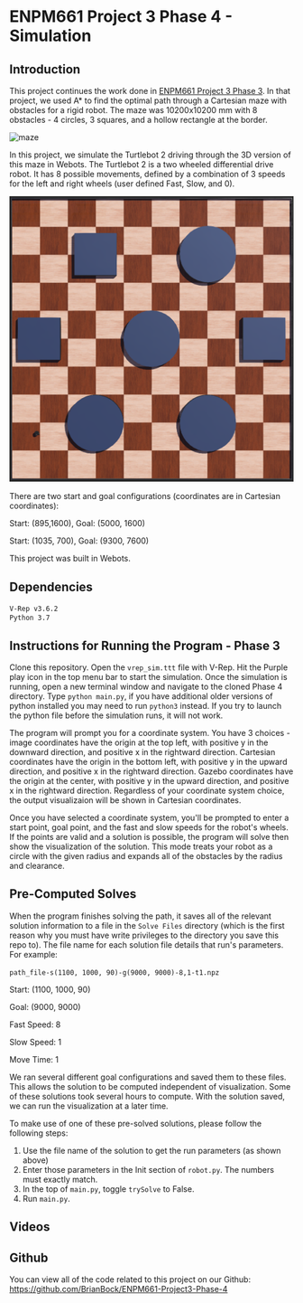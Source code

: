 # ENPM661 Project 3 Phase 4 - Simulation

## Introduction

This project continues the work done in [ENPM661 Project 3 Phase 3](https://github.com/BrianBock/ENPM661-Project3-Phase-3). In that project, we used A* to find the optimal path through a Cartesian maze with obstacles for a rigid robot. The maze was 10200x10200 mm with 8 obstacles - 4 circles, 3 squares, and a hollow rectangle at the border.

![maze](https://github.com/BrianBock/ENPM661-Project3-Phase-4/blob/master/Images/maze.png)

In this project, we simulate the Turtlebot 2 driving through the 3D version of this maze in Webots. The Turtlebot 2 is a two wheeled differential drive robot. It has 8 possible movements, defined by a combination of 3 speeds for the left and right wheels (user defined Fast, Slow, and 0). 

![V-Rep maze](https://github.com/BrianBock/ENPM661-Project3-Phase-4/blob/master/Images/phase4_webots.png)

There are two start and goal configurations (coordinates are in Cartesian coordinates):

Start: (895,1600), Goal: (5000, 1600)

Start: (1035, 700), Goal: (9300, 7600)

This project was built in Webots.<!--  v3.6.2 (the version that predates the CoppeilaSim rebrand). Python communicates with V-Rep over the [V-Rep remote API](https://www.coppeliarobotics.com/helpFiles/en/remoteApiClientSide.htm). You may need to add the `remote.Api.dll`, or `remoteApi.so` file frmo your install of V-Rep to run this program, depending on your platform. This version has been built to run on macOS 10.15. -->

## Dependencies 

    V-Rep v3.6.2
    Python 3.7


## Instructions for Running the Program - Phase 3
Clone this repository. 
Open the `vrep_sim.ttt` file with V-Rep. Hit the Purple play icon in the top menu bar to start the simulation. Once the simulation is running, open a new terminal window and navigate to the cloned Phase 4 directory. Type `python main.py`, if you have additional older versions of python installed you may need to run `python3` instead. If you try to launch the python file before the simulation runs, it will not work. 

The program will prompt you for a coordinate system. You have 3 choices - image coordinates have the origin at the top left, with positive y in the downward direction, and positive x in the rightward direction. Cartesian coordinates have the origin in the bottom left, with positive y in the upward direction, and positive x in the rightward direction. Gazebo coordinates have the origin at the center, with positive y in the upward direction, and positive x in the rightward direction. Regardless of your coordinate system choice, the output visualizaion will be shown in Cartesian coordinates. 

Once you have selected a coordinate system, you'll be prompted to enter a start point, goal point, and the fast and slow speeds for the robot's wheels. If the points are valid and a solution is possible, the program will solve then show the visualization of the solution. This mode treats your robot as a circle with the given radius and expands all of the obstacles by the radius and clearance.

<!-- In our tests, the program usually solves the path 5-35 minutes (depending on all the run parameters, worst case - 6 hours, 51 min), but can take much longer to export the visualization/video.  -->


## Pre-Computed Solves
When the program finishes solving the path, it saves all of the relevant solution information to a file in the `Solve Files` directory (which is the first reason why you must have write privileges to the directory you save this repo to). The file name for each solution file details that run's parameters. For example: 

`path_file-s(1100, 1000, 90)-g(9000, 9000)-8,1-t1.npz`

Start: (1100, 1000, 90)

Goal: (9000, 9000)

Fast Speed: 8

Slow Speed: 1

Move Time: 1

We ran several different goal configurations and saved them to these files. This allows the solution to be computed independent of visualization. Some of these solutions took several hours to compute. With the solution saved, we can run the visualization at a later time. 

To make use of one of these pre-solved solutions, please follow the following steps:
1. Use the file name of the solution to get the run parameters (as shown above)
2. Enter those parameters in the Init section of `robot.py`. The numbers must exactly match.
3. In the top of `main.py`, toggle `trySolve` to False. 
4. Run `main.py`. 





## Videos




## Github

You can view all of the code related to this project on our Github: https://github.com/BrianBock/ENPM661-Project3-Phase-4
